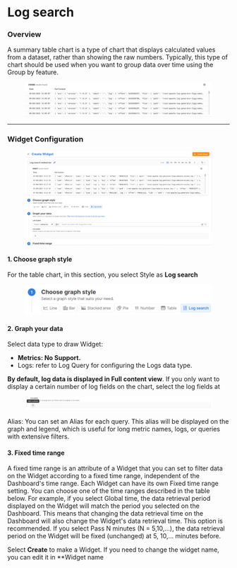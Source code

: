 # Log search

### Overview

A summary table chart is a type of chart that displays calculated values from a dataset, rather than showing the raw numbers. Typically, this type of chart should be used when you want to group data over time using the Group by feature.

<figure><img src="../../../../.gitbook/assets/image (73).png" alt=""><figcaption></figcaption></figure>

***

### Widget Configuration

<figure><img src="../../../../.gitbook/assets/image (74).png" alt=""><figcaption></figcaption></figure>

#### 1. Choose graph style

For the table chart, in this section, you select Style as **Log search**

<figure><img src="../../../../.gitbook/assets/image (75).png" alt="" width="563"><figcaption></figcaption></figure>

#### 2. Graph your data

Select data type to draw Widget:

* **Metrics: No Support.**
* Logs: refer to Log Query for configuring the Logs data type.

**By default, log data is displayed in Full content view**. If you only want to display a certain number of log fields on the chart, select the log fields at

<figure><img src="../../../../.gitbook/assets/image (2) (1) (1) (1) (1) (1) (1) (1) (1) (1) (1) (1) (1) (1).png" alt=""><figcaption></figcaption></figure>

Alias: You can set an Alias for each query. This alias will be displayed on the graph and legend, which is useful for long metric names, logs, or queries with extensive filters.

#### 3. Fixed time range

A fixed time range is an attribute of a Widget that you can set to filter data on the Widget according to a fixed time range, independent of the Dashboard's time range. Each Widget can have its own Fixed time range setting. You can choose one of the time ranges described in the table below. For example, if you select Global time, the data retrieval period displayed on the Widget will match the period you selected on the Dashboard. This means that changing the data retrieval time on the Dashboard will also change the Widget's data retrieval time. This option is recommended. If you select Pass N minutes (N = 5,10,...), the data retrieval period on the Widget will be fixed (unchanged) at 5, 10,... minutes before.

Select **Create** to make a Widget. If you need to change the widget name, you can edit it in \*\*Widget name
